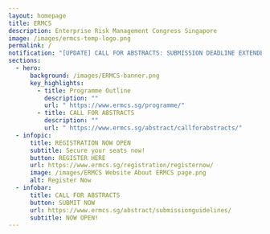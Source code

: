 ```yaml
---
layout: homepage
title: ERMCS
description: Enterprise Risk Management Congress Singapore
image: /images/ermcs-temp-logo.png
permalink: /
notification: "[UPDATE] CALL FOR ABSTRACTS: SUBMISSION DEADLINE EXTENDED TILL 5 MAY 2023!"
sections:
  - hero:
      background: /images/ERMCS-banner.png
      key_highlights:
        - title: Programme Outline
          description: ""
          url: " https://www.ermcs.sg/programme/"
        - title: CALL FOR ABSTRACTS
          description: ""
          url: " https://www.ermcs.sg/abstract/callforabstracts/"
  - infopic:
      title: REGISTRATION NOW OPEN
      subtitle: Secure your seats now!
      button: REGISTER HERE
      url: https://www.ermcs.sg/registration/registernow/
      image: /images/ERMCS Website About ERMCS page.png
      alt: Register Now
  - infobar:
      title: CALL FOR ABSTRACTS
      button: SUBMIT NOW
      url: https://www.ermcs.sg/abstract/submissionguidelines/
      subtitle: NOW OPEN!
---
```

